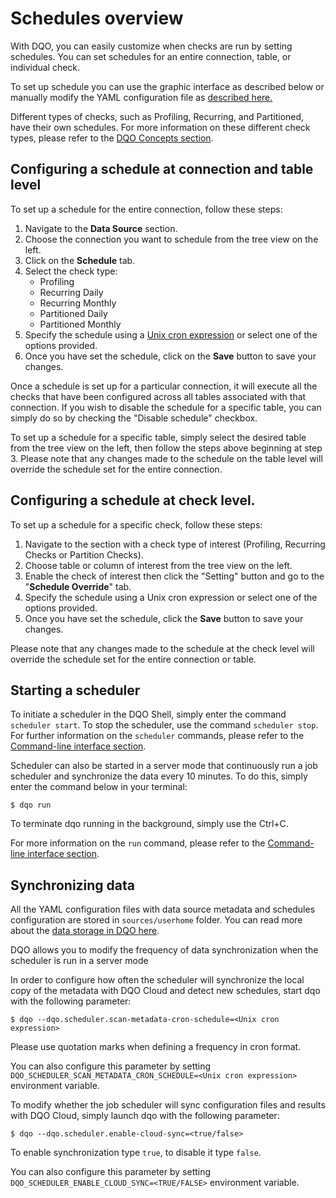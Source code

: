 # Schedules overview

With DQO, you can easily customize when checks are run by setting schedules. You can set schedules for an entire connection,
table, or individual check.

To set up schedule you can use the graphic interface as described below or manually modify the YAML configuration file as [described here.](./configuring_schedules_by_modifying_yaml_file.md)

Different types of checks, such as Profiling, Recurring, and Partitioned, have their own schedules. For more information
on these different check types, please refer to the [DQO Concepts section](../../dqo-concepts/checks/index.md).  

## Configuring a schedule at connection and table level

To set up a schedule for the entire connection, follow these steps:

1. Navigate to the **Data Source** section.
2. Choose the connection you want to schedule from the tree view on the left.
3. Click on the **Schedule** tab.
4. Select the check type:
    - Profiling
    - Recurring Daily
    - Recurring Monthly
    - Partitioned Daily
    - Partitioned Monthly
5. Specify the schedule using a [Unix cron expression](./cron_formatting.md) or select one of the options provided.
6. Once you have set the schedule, click on the **Save** button to save your changes.

Once a schedule is set up for a particular connection, it will execute all the checks that have been configured across 
all tables associated with that connection. If you wish to disable the schedule for a specific table, you can simply do 
so by checking the "Disable schedule" checkbox.

To set up a schedule for a specific table, simply select the desired table from the tree view on the left, then follow 
the steps above beginning at step 3.
Please note that any changes made to the schedule on the table level will override the schedule set for the entire connection.

## Configuring a schedule at check level.

To set up a schedule for a specific check, follow these steps:

1. Navigate to the section with a check type of interest (Profiling, Recurring Checks or Partition Checks).
2. Choose table or column of interest from the tree view on the left.
3. Enable the check of interest then click the "Setting" button and go to the "**Schedule Override**" tab.
4. Specify the schedule using a Unix cron expression or select one of the options provided.
6. Once you have set the schedule, click the **Save** button to save your changes.

Please note that any changes made to the schedule at the check level will override the schedule set for the entire 
connection or table.

## Starting a scheduler

To initiate a scheduler in the DQO Shell, simply enter the command `scheduler start`. To stop the scheduler, use the 
command `scheduler stop`.
For further information on the `scheduler` commands, please refer to the [Command-line interface section](../../command-line-interface/scheduler.md). 

Scheduler can also be started in a server mode that continuously run a job scheduler and synchronize the data every 10 minutes.
To do this, simply enter the command below in your terminal:
```
$ dqo run
```
To terminate dqo running in the background, simply use the Ctrl+C.

For more information on the `run` command, please refer to the [Command-line interface section](../../command-line-interface/run.md).


## Synchronizing data

All the YAML configuration files with data source metadata and schedules configuration are stored in `sources/userhome` folder. 
You can read more about the [data storage in DQO here](../../dqo-concepts/data-storage/data-storage.md). 

DQO allows you to modify the frequency of data synchronization when the scheduler is run in a server mode

In order to configure how often the scheduler will synchronize the local copy of the metadata with DQO Cloud and detect
new schedules, start dqo with the following parameter:

```
$ dqo --dqo.scheduler.scan-metadata-cron-schedule=<Unix cron expression>
```
Please use quotation marks when defining a frequency in cron format.

You can also configure this parameter by setting `DQO_SCHEDULER_SCAN_METADATA_CRON_SCHEDULE=<Unix cron expression>` 
environment variable.


To modify whether the job scheduler will sync configuration files and results with DQO Cloud, simply launch dqo 
with the following parameter:

```
$ dqo --dqo.scheduler.enable-cloud-sync=<true/false>
```
To enable synchronization type `true`, to disable it type `false`.

You can also configure this parameter by setting `DQO_SCHEDULER_ENABLE_CLOUD_SYNC=<TRUE/FALSE>` environment variable.